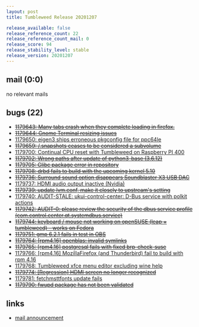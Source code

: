```yaml
---
layout: post
title: Tumbleweed Release 20201207

release_available: false
release_reference_count: 22
release_reference_count_mail: 0
release_score: 94
release_stability_level: stable
release_version: 20201207
---
```


## mail (0:0)

no relevant mails

## bugs (22)

<!--more-->

- ~~[1179643: Many tabs crash when they complete loading in firefox.](https://bugzilla.opensuse.org/show_bug.cgi?id=1179643)~~
- ~~[1179644: Gnome Terminal resizing issues](https://bugzilla.opensuse.org/show_bug.cgi?id=1179644)~~
- [1179650: eigen3 ships erroneous pkgconfig file for ppc64le](https://bugzilla.opensuse.org/show_bug.cgi?id=1179650)
- ~~[1179659: /.snapshots ceases to be considered a subvolume](https://bugzilla.opensuse.org/show_bug.cgi?id=1179659)~~
- [1179700: Continual CPU reset  with Tumbleweed on Raspberry PI 400](https://bugzilla.opensuse.org/show_bug.cgi?id=1179700)
- ~~[1179702: Wrong paths after update of python3-base (3.6.12)](https://bugzilla.opensuse.org/show_bug.cgi?id=1179702)~~
- ~~[1179705: Glibc package error in repository](https://bugzilla.opensuse.org/show_bug.cgi?id=1179705)~~
- ~~[1179708: drbd fails to build with the upcoming kernel 5.10](https://bugzilla.opensuse.org/show_bug.cgi?id=1179708)~~
- ~~[1179736: Surround sound option disappears Soundblaster X3 USB DAC](https://bugzilla.opensuse.org/show_bug.cgi?id=1179736)~~
- [1179737: HDMI audio output inactive (Nvidia)](https://bugzilla.opensuse.org/show_bug.cgi?id=1179737)
- ~~[1179739: update lvm.conf, make it closely to upstream's setting](https://bugzilla.opensuse.org/show_bug.cgi?id=1179739)~~
- [1179740: AUDIT-STALE: ukui-control-center: D-Bus service with polkit actions](https://bugzilla.opensuse.org/show_bug.cgi?id=1179740)
- ~~[1179742: AUDIT-0: please review the security of the dbus service profile (com.control.center.qt.systemdbus.service)](https://bugzilla.opensuse.org/show_bug.cgi?id=1179742)~~
- ~~[1179744: keyboard / mouse not working on openSUSE (leap + tumbleweed) - works on Fedora](https://bugzilla.opensuse.org/show_bug.cgi?id=1179744)~~
- ~~[1179751: gmp 6.2.1 fails in test in OBS](https://bugzilla.opensuse.org/show_bug.cgi?id=1179751)~~
- ~~[1179764: \[rpm4.16\] openblas: invalid symlinks](https://bugzilla.opensuse.org/show_bug.cgi?id=1179764)~~
- ~~[1179765: \[rpm4.16\] postgresql fails with fixed brp-check-suse](https://bugzilla.opensuse.org/show_bug.cgi?id=1179765)~~
- [1179766: \[rpm4.16\] MozillaFirefox (and Thunderbird) fail to build with rpm 4.16](https://bugzilla.opensuse.org/show_bug.cgi?id=1179766)
- [1179768: Tumbleweed xfce menu editor excluding wine help](https://bugzilla.opensuse.org/show_bug.cgi?id=1179768)
- ~~[1179774: \[Regression\] HDMI screen no longer recognized](https://bugzilla.opensuse.org/show_bug.cgi?id=1179774)~~
- [1179781: fetchmsttfonts update fails](https://bugzilla.opensuse.org/show_bug.cgi?id=1179781)
- ~~[1179790: fwupd package has not been validated](https://bugzilla.opensuse.org/show_bug.cgi?id=1179790)~~



## links

- [mail announcement](https://lists.opensuse.org/archives/list/factory@lists.opensuse.org/thread/TYUY2VGPFD2SFMTQVV2TKHQZEKQMRAHM)
